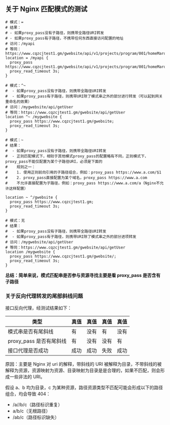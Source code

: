 ## 关于 Nginx 匹配模式的测试

```nginx
# 模式：=
# 结果：
# - 如果proxy_pass没有子路径，则携带全路径URI转发
# - 如果proxy_pass有子路径，不携带任何东西直接访问配置的地址
# 访问：/myapi
# 等同：https://www.cqzcjtest1.gm/gwebsite/api/v1/projects/program/001/homeMarq
location = /myapi {
  proxy_pass https://www.cqzcjtest1.gm/gwebsite/api/v1/projects/program/001/homeMarq;
  proxy_read_timeout 3s;
}

# 模式：^~
#  - 如果proxy_pass没有子路径，则携带全路径URI转发
#  - 如果proxy_pass有子路径，则携带URI除了模式串之外的部分进行转发（可以起到网关重命名的效果）
# 访问：/mygwebsite/api/getUser
# 等同：https://www.cqzcjtest1.gm/gwebsite/api/getUser
location ^~ /mygwebsite {
  proxy_pass https://www.cqzcjtest1.gm/gwebsite;
  proxy_read_timeout 3s;
}

# 模式：~
# 结果：
#  - 如果proxy_pass没有子路径，则携带全路径URI转发
#  - 正则匹配模式下，相较于其他模式proxy_pass的配置略有不同，正则模式下，proxy_pass不能仅配置为某个子路径URI，必须是下面的
#    规则之一：
#    1. 使用正则前向引用的子路径组合，例如：proxy_pass https://www.a.com/$1
#    2. proxy_pass直接配置为某个域名，proxy_pass https://www.a.com
#    不允许直接配置为子路径，例如：proxy_pass https://www.a.com/a（Nginx不允许这样配置）

location ~ ^/gwebsite {
  proxy_pass https://www.cqzcjtest1.gm;
  proxy_read_timeout 3s;
}

# 模式：无
# 结果：
#  - 如果proxy_pass没有子路径，则携带全路径URI转发
#  - 如果proxy_pass有子路径，则携带URI除了模式串之外的部分进项转发
# 访问：/mygwebsite/api/getUser
# 等同：https://www.cqzcjtest1.gm/gwebsite/api/getUser
location /mygwebsite {
  proxy_pass https://www.cqzcjtest1.gm/gwebsite/;
  proxy_read_timeout 3s;
}
```

**总结：简单来说，模式匹配串是否参与资源寻找主要是看 proxy_pass 是否含有子路径**

### 关于反向代理转发的尾部斜线问题

接口反向代理，经测试结果如下：

| 类型                    | 真值 | 真值 | 真值 | 真值 |
| ----------------------- | ---- | ---- | ---- | ---- |
| 模式串是否有尾斜线      | 有   | 没有 | 有   | 没有 |
| proxy_pass 是否有尾斜线 | 有   | 没有 | 没有 | 有   |
| 接口代理是否成功        | 成功 | 成功 | 失败 | 成功 |

原因：主要是 Nginx 对 uri 的解释，带斜线的 URI 被解释为目录，不带斜线的被解释为资源，资源映射为资源、目录映射为目录是是合理的，如果不匹配，则会形成一些非法的 URI。

假设 a、b 均为目录，c 为某种资源，路径资源类型不匹配可能会形成以下的路径组合，均会导致 404：

- /a//b/c（路径标识重复）
- a/b/c（无根路径）
- /ab/c（路径标识缺失）
